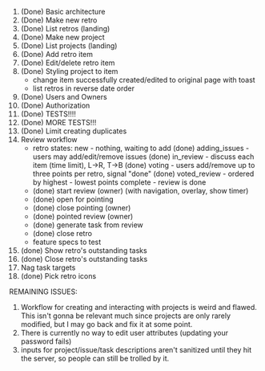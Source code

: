 1. (Done) Basic architecture
1. (Done) Make new retro
1. (Done) List retros (landing)
1. (Done) Make new project
1. (Done) List projects (landing)
1. (Done) Add retro item
1. (Done) Edit/delete retro item
1. (Done) Styling project to item
   - change item successfully created/edited to original page with toast
   - list retros in reverse date order
1. (Done) Users and Owners
1. (Done) Authorization
1. (Done) TESTS!!!!
1. (Done) MORE TESTS!!!
1. (Done) Limit creating duplicates
1. Review workflow
   - retro states: 
   		new - nothing, waiting to add
   		(done) adding_issues - users may add/edit/remove issues
   		(done) in_review - discuss each item (time limit), L->R, T->B
   		(done) voting - users add/remove up to three points per retro, signal "done"
   		(done) voted_review - ordered by highest - lowest points
   		complete - review is done
   - (done) start review (owner) (with navigation, overlay, show timer)
   - (done) open for pointing
   - (done) close pointing (owner)
   - (done) pointed review (owner)
   - (done) generate task from review
   - (done) close retro
   - feature specs to test
1. (done) Show retro's outstanding tasks
1. (done) Close retro's outstanding tasks
1. Nag task targets
1. (done) Pick retro icons

REMAINING ISSUES:
1. Workflow for creating and interacting with projects is weird and flawed. This isn't gonna be relevant much since projects are only rarely modified, but
   I may go back and fix it at some point. 
2. There is currently no way to edit user attributes (updating your password fails)
3. inputs for project/issue/task descriptions aren't sanitized until they hit the server, so people can still be trolled by it.
